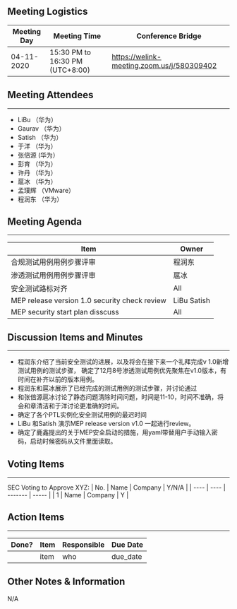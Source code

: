 ## Meeting Logistics

| Meeting Day | Meeting Time                    | Conference Bridge                          |
| ----------- | ------------------------------- | ------------------------------------------ |
| 04-11-2020  | 15:30 PM to 16:30 PM (UTC+8:00) | https://welink-meeting.zoom.us/j/580309402 |

## Meeting Attendees
** **
- LiBu （华为）
- Gaurav （华为）
- Satish （华为）
- 于洋 （华为）
- 张倍源 (华为）
- 彭育 （华为）
- 许丹 （华为）
- 扈冰 （华为）
- 孟璞辉 （VMware）
- 程润东 （华为）



## Meeting Agenda

** **
| Item                               | Owner  |
| ---------------------------------- | ------ |
| 合规测试用例用例步骤评审 | 程润东 |
| 渗透测试用例用例步骤评审 | 扈冰 |
|安全测试路标对齐 | All |
|MEP release version 1.0 security check review | LiBu Satish |
|MEP security start plan disscuss | All |

## Discussion Items and Minutes

** **
- 程润东介绍了当前安全测试的进展，以及将会在接下来一个礼拜完成v 1.0新增测试用例的测试步骤， 确定了12月8号渗透测试用例优先聚焦在v1.0版本，有时间在补齐以前的版本用例。
- 程润东和扈冰展示了已经完成的测试用例的测试步骤，并讨论通过
- 和张倍源扈冰讨论了静态问题清除时间问题，时间是11-10，时间不准确，将会和章清洁和于洋讨论更准确的时间。
- 确定了各个PTL实例化安全测试用例的最迟时间
- LiBu 和Satish 演示MEP release version v1.0 一起进行review。
- 确定了鹿鑫提出的关于MEP安全启动的措施，用yaml带替用户手动输入密码，启动时候密码从文件里面读取。


## Voting Items

** **
SEC Voting to Approve XYZ:
| No.  | Name | Company | Y/N/A |
| ---- | ---- | ------- | ----- |
| 1    | Name | Company | Y     |

## Action Items
** **
| Done? | Item | Responsible | Due Date |
| ----- | ---- | ----------- | -------- |
|       | item | who         | due_date |

## Other Notes & Information
N/A